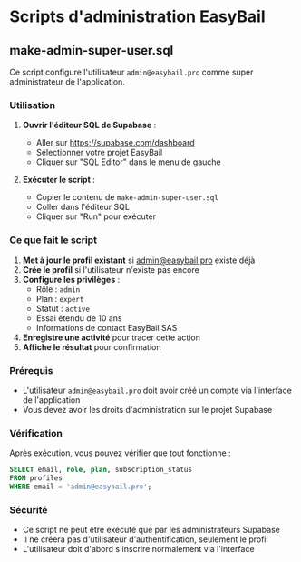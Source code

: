# Scripts d'administration EasyBail

## make-admin-super-user.sql

Ce script configure l'utilisateur `admin@easybail.pro` comme super administrateur de l'application.

### Utilisation

1. **Ouvrir l'éditeur SQL de Supabase** :
   - Aller sur https://supabase.com/dashboard
   - Sélectionner votre projet EasyBail
   - Cliquer sur "SQL Editor" dans le menu de gauche

2. **Exécuter le script** :
   - Copier le contenu de `make-admin-super-user.sql`
   - Coller dans l'éditeur SQL
   - Cliquer sur "Run" pour exécuter

### Ce que fait le script

1. **Met à jour le profil existant** si admin@easybail.pro existe déjà
2. **Crée le profil** si l'utilisateur n'existe pas encore
3. **Configure les privilèges** :
   - Rôle : `admin`
   - Plan : `expert`
   - Statut : `active`
   - Essai étendu de 10 ans
   - Informations de contact EasyBail SAS
4. **Enregistre une activité** pour tracer cette action
5. **Affiche le résultat** pour confirmation

### Prérequis

- L'utilisateur `admin@easybail.pro` doit avoir créé un compte via l'interface de l'application
- Vous devez avoir les droits d'administration sur le projet Supabase

### Vérification

Après exécution, vous pouvez vérifier que tout fonctionne :

```sql
SELECT email, role, plan, subscription_status 
FROM profiles 
WHERE email = 'admin@easybail.pro';
```

### Sécurité

- Ce script ne peut être exécuté que par les administrateurs Supabase
- Il ne créera pas d'utilisateur d'authentification, seulement le profil
- L'utilisateur doit d'abord s'inscrire normalement via l'interface
